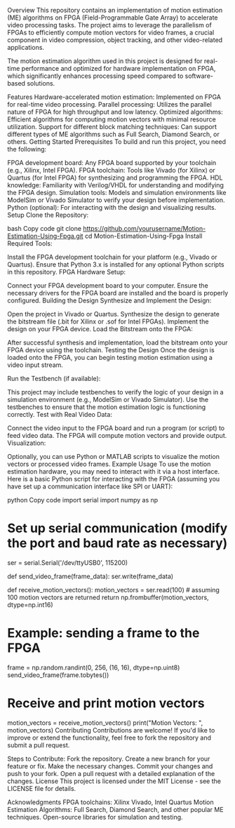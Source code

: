 Overview
This repository contains an implementation of motion estimation (ME) algorithms on FPGA (Field-Programmable Gate Array) to accelerate video processing tasks. The project aims to leverage the parallelism of FPGAs to efficiently compute motion vectors for video frames, a crucial component in video compression, object tracking, and other video-related applications.

The motion estimation algorithm used in this project is designed for real-time performance and optimized for hardware implementation on FPGA, which significantly enhances processing speed compared to software-based solutions.

Features
Hardware-accelerated motion estimation: Implemented on FPGA for real-time video processing.
Parallel processing: Utilizes the parallel nature of FPGA for high throughput and low latency.
Optimized algorithms: Efficient algorithms for computing motion vectors with minimal resource utilization.
Support for different block matching techniques: Can support different types of ME algorithms such as Full Search, Diamond Search, or others.
Getting Started
Prerequisites
To build and run this project, you need the following:

FPGA development board: Any FPGA board supported by your toolchain (e.g., Xilinx, Intel FPGA).
FPGA toolchain: Tools like Vivado (for Xilinx) or Quartus (for Intel FPGA) for synthesizing and programming the FPGA.
HDL knowledge: Familiarity with Verilog/VHDL for understanding and modifying the FPGA design.
Simulation tools: Models and simulation environments like ModelSim or Vivado Simulator to verify your design before implementation.
Python (optional): For interacting with the design and visualizing results.
Setup
Clone the Repository:

bash
Copy code
git clone https://github.com/yourusername/Motion-Estimation-Using-Fpga.git
cd Motion-Estimation-Using-Fpga
Install Required Tools:

Install the FPGA development toolchain for your platform (e.g., Vivado or Quartus).
Ensure that Python 3.x is installed for any optional Python scripts in this repository.
FPGA Hardware Setup:

Connect your FPGA development board to your computer.
Ensure the necessary drivers for the FPGA board are installed and the board is properly configured.
Building the Design
Synthesize and Implement the Design:

Open the project in Vivado or Quartus.
Synthesize the design to generate the bitstream file (.bit for Xilinx or .sof for Intel FPGAs).
Implement the design on your FPGA device.
Load the Bitstream onto the FPGA:

After successful synthesis and implementation, load the bitstream onto your FPGA device using the toolchain.
Testing the Design
Once the design is loaded onto the FPGA, you can begin testing motion estimation using a video input stream.

Run the Testbench (if available):

This project may include testbenches to verify the logic of your design in a simulation environment (e.g., ModelSim or Vivado Simulator).
Use the testbenches to ensure that the motion estimation logic is functioning correctly.
Test with Real Video Data:

Connect the video input to the FPGA board and run a program (or script) to feed video data.
The FPGA will compute motion vectors and provide output.
Visualization:

Optionally, you can use Python or MATLAB scripts to visualize the motion vectors or processed video frames.
Example Usage
To use the motion estimation hardware, you may need to interact with it via a host interface. Here is a basic Python script for interacting with the FPGA (assuming you have set up a communication interface like SPI or UART):

python
Copy code
import serial
import numpy as np

# Set up serial communication (modify the port and baud rate as necessary)
ser = serial.Serial('/dev/ttyUSB0', 115200)

def send_video_frame(frame_data):
    ser.write(frame_data)

def receive_motion_vectors():
    motion_vectors = ser.read(100)  # assuming 100 motion vectors are returned
    return np.frombuffer(motion_vectors, dtype=np.int16)

# Example: sending a frame to the FPGA
frame = np.random.randint(0, 256, (16, 16), dtype=np.uint8)
send_video_frame(frame.tobytes())

# Receive and print motion vectors
motion_vectors = receive_motion_vectors()
print("Motion Vectors: ", motion_vectors)
Contributing
Contributions are welcome! If you'd like to improve or extend the functionality, feel free to fork the repository and submit a pull request.

Steps to Contribute:
Fork the repository.
Create a new branch for your feature or fix.
Make the necessary changes.
Commit your changes and push to your fork.
Open a pull request with a detailed explanation of the changes.
License
This project is licensed under the MIT License - see the LICENSE file for details.

Acknowledgments
FPGA toolchains: Xilinx Vivado, Intel Quartus
Motion Estimation Algorithms: Full Search, Diamond Search, and other popular ME techniques.
Open-source libraries for simulation and testing.
